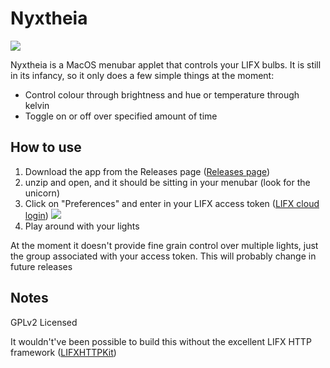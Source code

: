 # Nyxtheia
![](https://github.com/jacquesCedric/Nyxtheia/blob/master/documentation/images/MainMenu.png?raw=true)

Nyxtheia is a MacOS menubar applet that controls your LIFX bulbs. It is still in its infancy, so it only does a few simple things at the moment:
  - Control colour through brightness and hue or temperature through kelvin
  - Toggle on or off over specified amount of time

## How to use
1. Download the app from the Releases page ([Releases page](https://github.com/jacquesCedric/Nyxtheia/releases))
2. unzip and open, and it should be sitting in your menubar (look for the unicorn)
3. Click on "Preferences" and enter in your LIFX access token ([LIFX cloud login](https://cloud.lifx.com/sign_in))
![](https://github.com/jacquesCedric/Nyxtheia/blob/master/documentation/images/AccessTokenWindow.png?raw=true)
4. Play around with your lights


At the moment it doesn't provide fine grain control over multiple lights, just the group associated with your access token. This will probably change in future releases

## Notes
GPLv2 Licensed

It wouldn't've been possible to build this without the excellent LIFX HTTP framework ([LIFXHTTPKit](https://github.com/tatey/LIFXHTTPKit))


